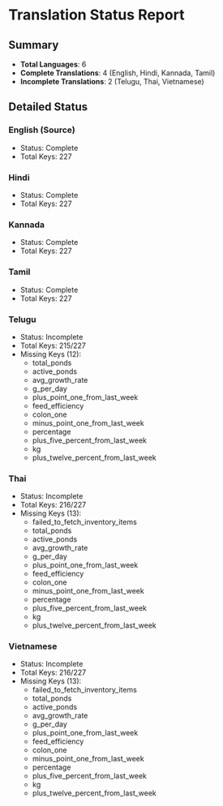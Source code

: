# Translation Status Report

## Summary
- **Total Languages**: 6
- **Complete Translations**: 4 (English, Hindi, Kannada, Tamil)
- **Incomplete Translations**: 2 (Telugu, Thai, Vietnamese)

## Detailed Status

### English (Source)
- Status: Complete
- Total Keys: 227

### Hindi
- Status: Complete
- Total Keys: 227

### Kannada
- Status: Complete
- Total Keys: 227

### Tamil
- Status: Complete
- Total Keys: 227

### Telugu
- Status: Incomplete
- Total Keys: 215/227
- Missing Keys (12):
  - total_ponds
  - active_ponds
  - avg_growth_rate
  - g_per_day
  - plus_point_one_from_last_week
  - feed_efficiency
  - colon_one
  - minus_point_one_from_last_week
  - percentage
  - plus_five_percent_from_last_week
  - kg
  - plus_twelve_percent_from_last_week

### Thai
- Status: Incomplete
- Total Keys: 216/227
- Missing Keys (13):
  - failed_to_fetch_inventory_items
  - total_ponds
  - active_ponds
  - avg_growth_rate
  - g_per_day
  - plus_point_one_from_last_week
  - feed_efficiency
  - colon_one
  - minus_point_one_from_last_week
  - percentage
  - plus_five_percent_from_last_week
  - kg
  - plus_twelve_percent_from_last_week

### Vietnamese
- Status: Incomplete
- Total Keys: 216/227
- Missing Keys (13):
  - failed_to_fetch_inventory_items
  - total_ponds
  - active_ponds
  - avg_growth_rate
  - g_per_day
  - plus_point_one_from_last_week
  - feed_efficiency
  - colon_one
  - minus_point_one_from_last_week
  - percentage
  - plus_five_percent_from_last_week
  - kg
  - plus_twelve_percent_from_last_week